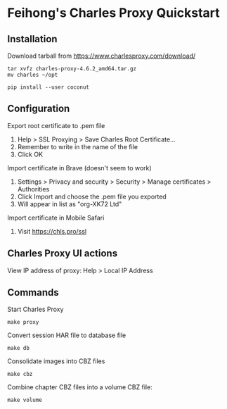 # Feihong's Charles Proxy Quickstart

## Installation

Download tarball from https://www.charlesproxy.com/download/

    tar xvfz charles-proxy-4.6.2_amd64.tar.gz
    mv charles ~/opt

    pip install --user coconut

## Configuration

Export root certificate to .pem file

1. Help > SSL Proxying > Save Charles Root Certificate...
1. Remember to write in the name of the file
1. Click OK

Import certificate in Brave (doesn't seem to work)

1. Settings > Privacy and security > Security > Manage certificates > Authorities
1. Click Import and choose the .pem file you exported
1. Will appear in list as "org-XK72 Ltd"

Import certificate in Mobile Safari

1. Visit https://chls.pro/ssl

## Charles Proxy UI actions

View IP address of proxy: Help > Local IP Address

## Commands

Start Charles Proxy

    make proxy

Convert session HAR file to database file

    make db

Consolidate images into CBZ files

    make cbz

Combine chapter CBZ files into a volume CBZ file:

    make volume
